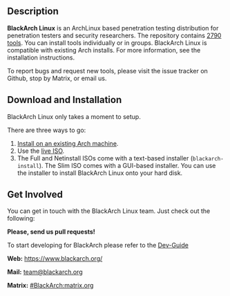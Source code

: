 ## Description

**BlackArch Linux** is an ArchLinux based penetration testing distribution for
penetration testers and security researchers. The repository contains
[2790 tools](https://www.blackarch.org/tools.html). You can install tools
individually or in groups. BlackArch Linux is compatible with existing Arch
installs. For more information, see the installation instructions.

To report bugs and request new tools, please visit the issue tracker on Github,
stop by Matrix, or email us.

## Download and Installation

BlackArch Linux only takes a moment to setup.

There are three ways to go:

  1. [Install on an existing Arch machine](https://www.blackarch.org/downloads.html#install-repo).
  2. Use the [live ISO](https://blackarch.org/downloads.html).
  3. The Full and Netinstall ISOs come with a text-based installer
     (`blackarch-install`). The Slim ISO comes with a GUI-based installer.
     You can use the installer to install BlackArch Linux onto your hard disk.

## Get Involved

You can get in touch with the BlackArch Linux team. Just check out the following:

**Please, send us pull requests!**

To start developing for BlackArch please refer to the [Dev-Guide](./docs/HOWTO-DEV.md)

**Web:** https://www.blackarch.org/

**Mail:** team@blackarch.org

**Matrix:** [#BlackArch:matrix.org](https://matrix.to/#/#BlackArch:matrix.org)
